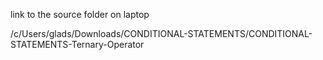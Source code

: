 link to the source folder on laptop

/c/Users/glads/Downloads/CONDITIONAL-STATEMENTS/CONDITIONAL-STATEMENTS-Ternary-Operator
